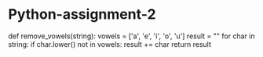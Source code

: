 # Python-assignment-2
def remove_vowels(string):
    vowels = ['a', 'e', 'i', 'o', 'u']
    result = ""
    for char in string:
        if char.lower() not in vowels:
            result += char
    return result
